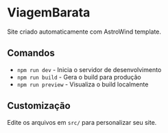 # ViagemBarata

Site criado automaticamente com AstroWind template.

## Comandos

- `npm run dev` - Inicia o servidor de desenvolvimento
- `npm run build` - Gera o build para produção
- `npm run preview` - Visualiza o build localmente

## Customização

Edite os arquivos em `src/` para personalizar seu site.
